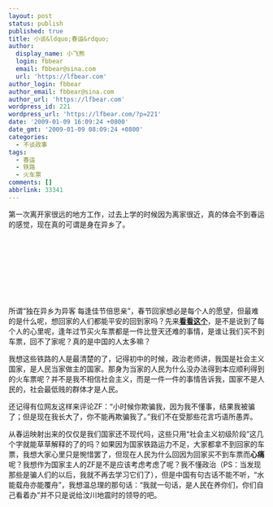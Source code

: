 ```yaml
---
layout: post
status: publish
published: true
title: 小谈&ldquo;春运&rdquo;
author:
  display_name: 小飞熊
  login: fbbear
  email: fbbear@sina.com
  url: 'https://lfbear.com'
author_login: fbbear
author_email: fbbear@sina.com
author_url: 'https://lfbear.com'
wordpress_id: 221
wordpress_url: 'https://lfbear.com/?p=221'
date: '2009-01-09 16:09:24 +0800'
date_gmt: '2009-01-09 08:09:24 +0800'
categories:
  - 不谈政事
tags:
  - 春运
  - 铁路
  - 火车票
comments: []
abbrlink: 33341
---
```

<p>第一次离开家很远的地方工作，过去上学的时候因为离家很近，真的体会不到春运的感觉，现在真的可谓是身在异乡了。<!--more--><br />
<object classid="clsid:22D6F312-B0F6-11D0-94AB-0080C74C7E95" id="MediaPlayer1" ><param name="Filename" value="http://www.baoxian111.com/upmv/2.wma"><param name="PlayCount" value="0"><param name="AutoStart" value="1"><param name="ClickToPlay" value="1"><param name="DisplaySize" value="0"><param name="EnableFullScreen Controls" value="0"><param name="ShowAudio Controls" value="1"><param name="EnableContext Menu" value="0"><param name="ShowDisplay" value="0"></object><br />
所谓&ldquo;独在异乡为异客 每逢佳节倍思亲&rdquo;，春节回家想必是每个人的愿望，但最难的是什么呢，想回家的人们都能平安的回到家吗？先来<a title="凤凰网评论" href="http://news.ifeng.com/opinion/pingzhongping/200901/0109_3362_960893.shtml" target="_blank"><strong>看看这个</strong></a>，是不是说到了每个人的心里呢，逢年过节买火车票都是一件比登天还难的事情，是谁让我们买不到车票，回不了家呢？真的是中国的人太多嘛？</p>
<p>我想这些铁路的人是最清楚的了，记得初中的时候，政治老师讲，我国是社会主义国家，是人民当家做主的国家。那身为当家的人民为什么没办法得到本应顺利得到的火车票呢？并不是我不相信社会主义，而是一件一件的事情告诉我，国家不是人民的，社会最低贱的群体才是人民。</p>
<p>还记得有位网友这样来评论ZF：&ldquo;小时候你欺骗我，因为我不懂事，结果我被骗了；但是现在我长大了，你不能再欺骗我了。&rdquo;我们不在受那些花言巧语所愚弄。</p>
<p>从春运映射出来的仅仅是我们国家还不现代吗，这些只用&ldquo;社会主义初级阶段&rdquo;这几个字就能草草解释的了的吗？如果因为国家铁路运力不足，大家都拿不到回家的车票，我想大家心里只是惋惜罢了，但现在人民为什么回因为回家买不到车票而<strong>心痛</strong>呢？我想作为国家主人的ZF是不是应该考虑考虑了呢？我不懂政治（PS：当发现那些是骗人们的以后，我就不再去学习它们了），但是中国有句古话不能不听，&ldquo;水能载舟亦能覆舟&rdquo;，我想温总理的那句话：&ldquo;我就一句话，是人民在养你们，你们自己看着办&rdquo;并不只是说给汶川地震时的领导的吧。</p>
